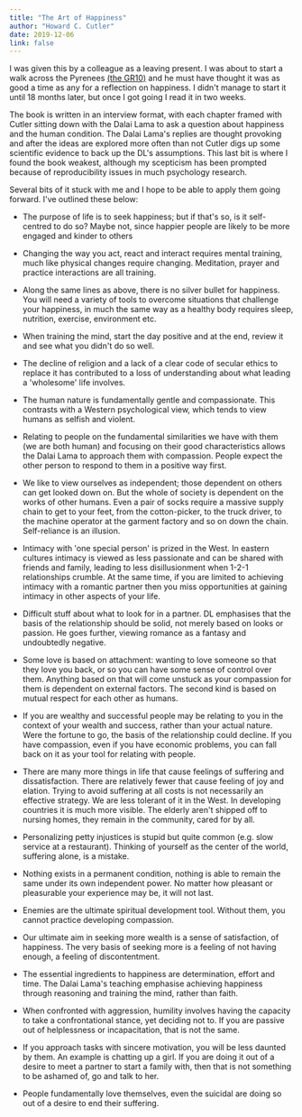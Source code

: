 ```yaml
---
title: "The Art of Happiness"
author: "Howard C. Cutler"
date: 2019-12-06
link: false
---
```


I was given this by a colleague as a leaving present. I was about to start a walk across the Pyrenees [(the GR10)](<https://en.wikipedia.org/wiki/GR_10_(France)>) and he must have thought it was as good a time as any for a reflection on happiness. I didn't manage to start it until 18 months later, but once I got going I read it in two weeks.

The book is written in an interview format, with each chapter framed with Cutler sitting down with the Dalai Lama to ask a question about happiness and the human condition. The Dalai Lama's replies are thought provoking and after the ideas are explored more often than not Cutler digs up some scientific evidence to back up the DL's assumptions. This last bit is where I found the book weakest, although my scepticism has been prompted because of reproducibility issues in much psychology research.

Several bits of it stuck with me and I hope to be able to apply them going forward. I've outlined these below:

- The purpose of life is to seek happiness; but if that's so, is it self-centred to do so? Maybe not, since happier people are likely to be more engaged and kinder to others

- Changing the way you act, react and interact requires mental training, much like physical changes require changing. Meditation, prayer and practice interactions are all training.

- Along the same lines as above, there is no silver bullet for happiness. You will need a variety of tools to overcome situations that challenge your happiness, in much the same way as a healthy body requires sleep, nutrition, exercise, environment etc.

- When training the mind, start the day positive and at the end, review it and see what you didn't do so well.

- The decline of religion and a lack of a clear code of secular ethics to replace it has contributed to a loss of understanding about what leading a 'wholesome' life involves.

- The human nature is fundamentally gentle and compassionate. This contrasts with a Western psychological view, which tends to view humans as selfish and violent.

- Relating to people on the fundamental similarities we have with them (we are both human) and focusing on their good characteristics allows the Dalai Lama to approach them with compassion. People expect the other person to respond to them in a positive way first.

- We like to view ourselves as independent; those dependent on others can get looked down on. But the whole of society is dependent on the works of other humans. Even a pair of socks require a massive supply chain to get to your feet, from the cotton-picker, to the truck driver, to the machine operator at the garment factory and so on down the chain. Self-reliance is an illusion.

- Intimacy with 'one special person' is prized in the West. In eastern cultures intimacy is viewed as less passionate and can be shared with friends and family, leading to less disillusionment when 1-2-1 relationships crumble. At the same time, if you are limited to achieving intimacy with a romantic partner then you miss opportunities at gaining intimacy in other aspects of your life.

- Difficult stuff about what to look for in a partner. DL emphasises that the basis of the relationship should be solid, not merely based on looks or passion. He goes further, viewing romance as a fantasy and undoubtedly negative.

- Some love is based on attachment: wanting to love someone so that they love you back, or so you can have some sense of control over them. Anything based on that will come unstuck as your compassion for them is dependent on external factors. The second kind is based on mutual respect for each other as humans.

- If you are wealthy and successful people may be relating to you in the context of your wealth and success, rather than your actual nature. Were the fortune to go, the basis of the relationship could decline. If you have compassion, even if you have economic problems, you can fall back on it as your tool for relating with people.

- There are many more things in life that cause feelings of suffering and dissatisfaction. There are relatively fewer that cause feeling of joy and elation. Trying to avoid suffering at all costs is not necessarily an effective strategy. We are less tolerant of it in the West. In developing countries it is much more visible. The elderly aren't shipped off to nursing homes, they remain in the community, cared for by all.

- Personalizing petty injustices is stupid but quite common (e.g. slow service at a restaurant). Thinking of yourself as the center of the world, suffering alone, is a mistake.

- Nothing exists in a permanent condition, nothing is able to remain the same under its own independent power. No matter how pleasant or pleasurable your experience may be, it will not last.

- Enemies are the ultimate spiritual development tool. Without them, you cannot practice developing compassion.

- Our ultimate aim in seeking more wealth is a sense of satisfaction, of happiness. The very basis of seeking more is a feeling of not having enough, a feeling of discontentment.

- The essential ingredients to happiness are determination, effort and time. The Dalai Lama's teaching emphasise achieving happiness through reasoning and training the mind, rather than faith.

- When confronted with aggression, humility involves having the capacity to take a confrontational stance, yet deciding not to. If you are passive out of helplessness or incapacitation, that is not the same.

- If you approach tasks with sincere motivation, you will be less daunted by them. An example is chatting up a girl. If you are doing it out of a desire to meet a partner to start a family with, then that is not something to be ashamed of, go and talk to her.

- People fundamentally love themselves, even the suicidal are doing so out of a desire to end their suffering.
